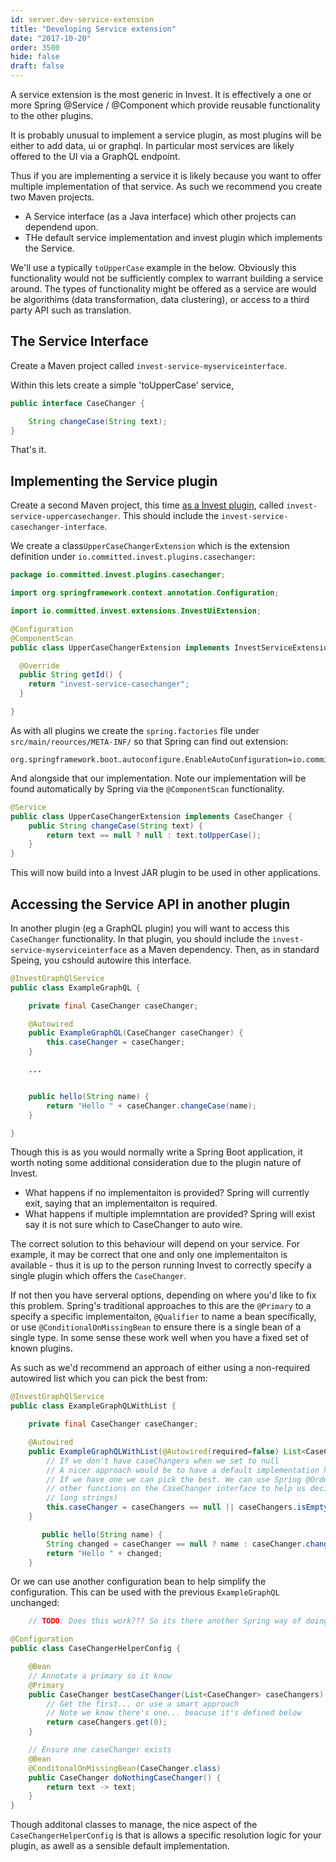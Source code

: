 ```yaml
---
id: server.dev-service-extension
title: "Developing Service extension"
date: "2017-10-20"
order: 3500
hide: false
draft: false
---
```


A service extension is the most generic in Invest. It is effectively a one or more Spring @Service / @Component which provide reusable functionality to the other plugins.

It is probably unusual to implement a service plugin, as most plugins will be either to add data, ui or graphql. In particular most services are likely offered to the UI via a GraphQL endpoint. 

Thus if you are implementing a service it is likely because you want to offer multiple implementation of that service. As such we recommend you create two Maven projects.

* A Service interface (as a Java interface) which other projects can dependend upon.
* THe default service implementation and invest plugin which implements the Service.

We'll use a typically `toUpperCase` example in the below. Obviously this functionality would not be sufficiently complex to warrant building a service around. The types of functionality might be offered as a service are would be algorithims (data transformation, data clustering), or access to a third party API such as translation.

## The Service Interface

Create a Maven project called `invest-service-myserviceinterface`. 

Within this lets create a simple 'toUpperCase' service, 

```java
public interface CaseChanger {

    String changeCase(String text);
}
```

That's it. 

## Implementing the Service plugin

Create a second Maven project, this time [as a Invest plugin](./dev-maven), called `invest-service-uppercasechanger`. This should include the `invest-service-casechanger-interface`.

We create a class`UpperCaseChangerExtension` which is the extension definition under `io.committed.invest.plugins.casechanger`:

```java
package io.committed.invest.plugins.casechanger;

import org.springframework.context.annotation.Configuration;

import io.committed.invest.extensions.InvestUiExtension;

@Configuration
@ComponentScan
public class UpperCaseChangerExtension implements InvestServiceExtension {

  @Override
  public String getId() {
    return "invest-service-casechanger";
  }

}
```

As with all plugins we create the `spring.factories` file under `src/main/reources/META-INF/` so that Spring can find out extension:

```
org.springframework.boot.autoconfigure.EnableAutoConfiguration=io.committed.invest.plugins.casechanger.UpperCaseChangerExtension
```

And alongside that our implementation. Note our implementation will be found automatically by Spring via the `@ComponentScan` functionality.

```java
@Service
public class UpperCaseChangerExtension implements CaseChanger {
    public String changeCase(String text) {
        return text == null ? null : text.toUpperCase(); 
    }
}
```

This will now build into a Invest JAR plugin to be used in other applications.

## Accessing the Service API in another plugin

In another plugin (eg a GraphQL plugin) you will want to access this `CaseChanger` functionality. In that plugin, you should include the `invest-service-myserviceinterface` as a Maven dependency. Then, as in standard Speing, you cshould autowire this interface.

```java
@InvestGraphQlService 
public class ExampleGraphQL {

    private final CaseChanger caseChanger;

    @Autowired
    public ExampleGraphQL(CaseChanger caseChanger) {
        this.caseChanger = caseChanger;
    }

    ...


    public hello(String name) {
        return "Hello " + caseChanger.changeCase(name);
    }

}
```

Though this is as you would normally write a Spring Boot application, it worth noting some additional consideration due to the plugin nature of Invest. 

* What happens if no implementaiton is provided? Spring will currently exit, saying that an implementaiton is required.
* What happens if multiple implemntation are provided? Spring will exist say it is not sure which to CaseChanger to auto wire.

The correct solution to this behaviour will depend on your service. For example, it may be correct that one and only one implementaiton is available - thus it is up to the person running Invest to correctly specify a single plugin which offers the `CaseChanger`.

If not then you have serveral options, depending on where you'd like to fix this problem. Spring's traditional approaches to this are the `@Primary` to a specify a specific implementaiton, `@Qualifier` to name a bean specifically, or use `@ConditionalOnMissingBean` to ensure there is a single bean of a single type. In some sense these work well when you have a fixed set of known plugins.


As such as we'd recommend an approach of either using a non-required autowired list which you can pick the best from:

```java
@InvestGraphQlService 
public class ExampleGraphQLWithList {

    private final CaseChanger caseChanger;

    @Autowired
    public ExampleGraphQLWithList(@Autowired(required=false) List<CaseChanger> caseChangers) {
        // If we don't have caseChangers when we set to null
        // A nicer approach would be to have a default implementation here so caseChangers is never null
        // If we have one we can pick the best. We can use Spring @Ordered to define the best, or we could have 
        // other functions on the CaseChanger interface to help us decided (perhaps one is performance for
        // long strings)
        this.caseChanger = caseChangers == null || caseChangers.isEmpty() ? null : caseChangers.get(0);
    }

       public hello(String name) {
        String changed = caseChanger == null ? name : caseChanger.changeCase(name);
        return "Hello " + changed;
    }
```

Or we can use another configuration bean to help simplify the configuration. This can be used with the previous `ExampleGraphQL` unchanged:

```java
    // TODO: Does this work??? So its there another Spring way of doing this...

@Configuration
public class CaseChangerHelperConfig {

    @Bean
    // Annotate a primary so it know
    @Primary
    public CaseChanger bestCaseChanger(List<CaseChanger> caseChangers) {
        // Get the first... or use a smart approach
        // Note we know there's one... beacuse it's defined below
        return caseChangers.get(0);
    }

    // Ensure one caseChanger exists
    @Bean
    @ConditonalOnMissingBean(CaseChanger.class)
    public CaseChanger doNothingCaseChanger() {
        return text -> text;
    }
}
```

Though additonal classes to manage, the nice aspect of the `CaseChangerHelperConfig` is that is allows a specific resolution logic for your plugin, as awell as a sensible default implementation.



